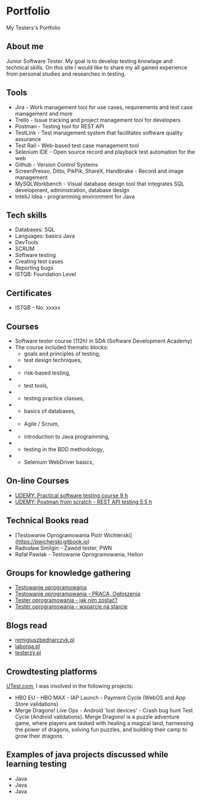 # Portfolio

My Testers's Portfolio

## About me

Junior Software Tester. 
My goal is to develop testing knowlage and technical skills. 
On this site I would like to share my all gained experience from personal studies and researches in testing.  

## Tools

* Jira - Work management tool for use cases, requirements and test case management and more
* Trello - Issue tracking and project management tool for developers
* Postman - Testing tool for REST API
* TestLink - Test management system that facilitates software quality assurance
* Test Rail - Web-based test case management tool
* Selenium IDE - Open source record and playback test automation for the web
* Github - Version Control Systems
* ScreenPresso, Ditto, PikPik, ShareX, Handbrake - Record and image management
* MySQLWorkbench - Visual database design tool that integrates SQL development, administration, database design
* InteliJ Idea - programming environment for Java

## Tech skills

* Databases: SQL
* Languages: basics Java
* DevTools
* SCRUM
* Software testing
* Creating test cases
* Reporting bugs
* ISTQB: Foundation Level

## Certificates 

* ISTQB - No. xxxxx
 
## Courses 

* Software tester course (112h) in SDA (Software Development Academy) 
* The course included thematic blocks:
   - goals and principles of testing,
   - test design techniques,
* - risk-based testing,
* - test tools,
* - testing practice classes,
* - basics of databases,
* - Agile / Scrum,
* - introduction to Java programming,
* - testing in the BDD methodology,
* - Selenium WebDriver basics,

## On-line Courses

* [UDEMY: Practical software testing course 9 h](https://www.udemy.com/course/praktyczny-kurs-testowania-oprogramowania)
* [UDEMY: Postman from scratch - REST API testing 5,5 h](https://www.udemy.com/course/postman-od-podstaw-testowanie-rest-api)


## Technical Books read

* [Testowanie Oprogramowania Piotr Wichterski] (https://pwicherski.gitbook.io)
* Radosław Smilgin - Zawód tester, PWN
* Rafał Pawlak - Testowanie Oprogramowania, Helion


## Groups for knowledge gathering

* [Testowanie oprogramowania](https://www.facebook.com/groups/TestowanieOprogramowania)
* [Testowanie oprogramowania - PRACA, Ogłoszenia](https://www.facebook.com/groups/215557562210470/?ref=group_header)
* [Tester oprogramowania - jak nim zostać?](https://www.facebook.com/groups/531570473876610/?ref=group_header)
* [Tester oprogramowania - wsparcie na starcie](https://www.facebook.com/groups/testeroprogramowania/?ref=group_header)

## Blogs read

* [remigiuszbednarczyk.pl](https://remigiuszbednarczyk.pl)
* [laborqa.pl](https://laborqa.pl/)
* [testerzy.pl](https://testerzy.pl/)

## Crowdtesting platforms

[UTest.com](www.utest.com), I was involved in the following projects: 

* HBO EU - HBO MAX - IAP Launch - Payment Cycle (WebOS and App Store validations)
* Merge Dragons! Live Ops - Android 'lost devices' - Crash bug hunt Test Cycle (Android validations). 
Merge Dragons! is a puzzle adventure game, where players are tasked with healing a magical land, harnessing the power of dragons, solving fun puzzles, and building their camp to grow their dragons.

 
## Examples of java projects discussed while learning testing

* Java
* Java
* Java 

